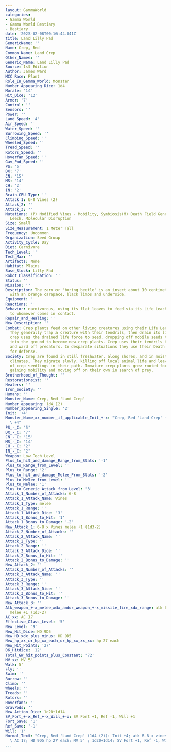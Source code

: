```yaml
---
layout: GammaWorld
categories:
- Gamma World
- Gamma World Bestiary
- Bestiary
date: '2023-02-08T00:16:44.841Z'
title: Land Lilly Pad
GenericName: ''
Name: Crep, Red
Common_Name: Land Crep
Other_Names: ''
Generic_Name: Land Lilly Pad
Source: 1st Edition
Author: James Ward
MCC Race: Plant
Role_In_Gamma_World: Monster
Number_Appearing_Dice: 1d4
Morale: '14'
Hit_Dice: '12'
Armor: '7'
Control: ''
Sensors: ''
Power: ''
Land_Speed: '4'
Air_Speed: ''
Water_Speed: ''
Burrowing_Speed: ''
Climbing_Speed: ''
Wheeled_Speed: ''
Tread_Speed: ''
Rotors_Speed: ''
Hoverfan_Speed: ''
Gav_Pod_Speed: ''
PS: '5'
DX: '7'
CN: '15'
MS: '14'
CH: '2'
IN: '2'
Brain-CPU Type: ''
Attack_1: 6-8 Vines (2)
Attack_2: ''
Attack_3: ''
Mutations: (P) Modified Vines - Mobility, Symbiosis(M) Death Field Generation, Life
  Leech, Molecular Disruption
Size: Small
Size_Measurement: 1 Meter Tall
Frequency: Uncommon
Organization: Seed Group
Activity_Cycle: Day
Diet: Carnivore
Tech_Level: ''
Tech_Max: ''
Artifacts: None
Habitat: Plains
Base_Stock: Lilly Pad
Robot_Classification: ''
Status: ''
Mission: ''
Description: The zarn or 'boring beetle' is an insect about 10 centimeters in length
  with an orange carapace, black limbs and underside.
Equipment: ''
Reactions: ''
Behavior: carnivorous, using its flat leaves to feed via its Life Leaching abilities
  to whomever comes in contact.
Repair_and_Healing: ''
New_Description: ''
Combat: Crep plants feed on other living creatures using their Life Leech mutation.
  They generally trap a creature with their tendrils, then drain its life force. The
  crep uses the drained life force to seed, dropping off mobile seeds that burrow
  into the ground to become new crep plants. Crep uses their tendrils the defend themselves
  and ward off predators. In desparate situations they use their Death Field mutation
  for defense.
Society: Crep are found in still freshwater, along shores, and in moist, temperate
  climates. They migrate slowly, killing off local animal life and leaving a "trail"
  of crep seedlings in their path. Immature crep plants grow rooted for a season before
  gaining mobility and moving off on their own in search of prey.
Brotherhood_of_Thought: ''
Restorationsist: ''
Healers: ''
Iron_Society: ''
Humans: ''
Monster_Name: Crep, Red 'Land Crep'
Number_appearing: 1d4 (2)
Number_appearing_Single: '2'
Init: '+4'
Monster_Name_xx_number_if_applicable_Init_+-x: "Crep, Red 'Land Crep' (1d4 (2)): Init\
  \ +4"
PS_-_C: '5'
DX_-_C: '7'
CN_-_C: '15'
MS_-_C: '14'
CH_-_C: '2'
IN_-_C: '2'
Weapon: Low Tech Level
Plus_to_hit_and_damage_Range_from_Stats: '-1'
Plus_to_Range_from_Level: ''
Plus_to_Range: '2'
Plus_to_hit_and_damage_Melee_From_Stats: '-2'
Plus_to_Melee_from_Level: ''
Plus_to_Melee: '1'
Plus_to_Generic_Attack_from_Level: '3'
Attack_1_Number_of_Attacks: 6-8
Attack_1_Attack_Name: Vines
Attack_1_Type: melee
Attack_1_Range: ''
Attack_1_Attack_Dice: '3'
Attack_1_Bonus_to_Hit: '1'
Attack_1_Bonus_to_Damage: '-2'
New_Attack_1: 6-8 x Vines melee +1 (1d3-2)
Attack_2_Number_of_Attacks: ''
Attack_2_Attack_Name: ''
Attack_2_Type: ''
Attack_2_Range: ''
Attack_2_Attack_Dice: ''
Attack_2_Bonus_to_Hit: ''
Attack_2_Bonus_to_Damage: ''
New_Attack_2: ''
Attack_3_Number_of_Attacks: ''
Attack_3_Attack_Name: ''
Attack_3_Type: ''
Attack_3_Range: ''
Attack_3_Attack_Dice: ''
Attack_3_Bonus_to_Hit: ''
Attack_3_Bonus_to_Damage: ''
New_Attack_3: ''
Atk_weapon_+-x_melee_xdx_andor_weapon_+-x_missile_fire_xdx_range: atk 6-8 x vines
  melee +1 (1d3-2)
AC_xx: AC 17
Effective_Class_Level: '5'
New_Level: '9'
New_Hit_Dice: HD 9D5
New_HD_xdx_plus_minus: HD 9D5
New_hp_xx_or_hp_xx_each_or_hp_xx_xx_xx: hp 27 each
New_Hit_Points: '27'
D6_Hitdice: '12'
Total_GW_hit_points_plus_Constant: '72'
MV_xx: MV 5'
Walk: 5'
Fly: ''
Swim: ''
Burrow: ''
Climb: ''
Wheels: ''
Treads: ''
Rotors: ''
Hoverfans: ''
GravPods: ''
New_Action_Dice: 1d20+1d14
SV_Fort_+-x_Ref_+-x_Will_+-x: SV Fort +1, Ref -1, Will +1
Fort_Save: '1'
Ref_Save: '-1'
Will: '1'
Normal_Text: "Crep, Red 'Land Crep' (1d4 (2)): Init +4; atk 6-8 x vines melee +1 (1d3-2);\
  \ AC 17; HD 9D5 hp 27 each; MV 5' ; 1d20+1d14; SV Fort +1, Ref -1, Will +1"
...
```

